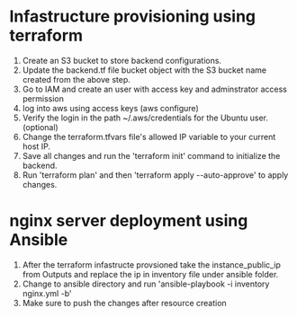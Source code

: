# Infastructure provisioning using terraform

1. Create an S3 bucket to store backend configurations.
2. Update the backend.tf file bucket object with the S3 bucket name created from the above step.
3. Go to IAM and create an user with access key and adminstrator access permission
4. log into aws using access keys (aws configure)
5. Verify the login in the path ~/.aws/credentials for the Ubuntu user. (optional)
6. Change the terraform.tfvars file's allowed IP variable to your current host IP.
7. Save all changes and run the 'terraform init' command to initialize the backend. 
8. Run 'terraform plan' and then 'terraform apply --auto-approve' to apply changes.


# nginx server deployment using Ansible

1. After the terraform infastructe provsioned take the instance_public_ip from Outputs and replace the ip in inventory file under ansible folder.
2. Change to ansible directory and run 'ansible-playbook -i inventory nginx.yml -b'
3. Make sure to push the changes after resource creation




